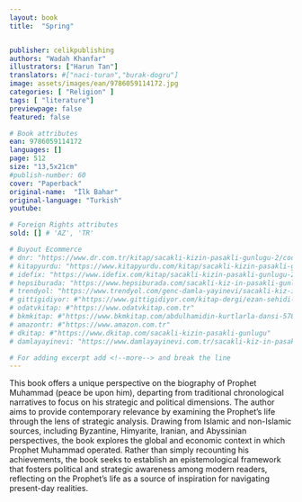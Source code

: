 ```yaml
---
layout: book
title:  "Spring"


publisher: celikpublishing
authors: "Wadah Khanfar"
illustrators: ["Harun Tan"]
translators: #["naci-turan","burak-dogru"]
image: assets/images/ean/9786059114172.jpg
categories: [ "Religion" ]
tags: [ "literature"]
previewpage: false
featured: false

# Book attributes
ean: 9786059114172
languages: []
page: 512
size: "13,5x21cm"
#publish-number: 60
cover: "Paperback"
original-name:  "İlk Bahar"
original-language: "Turkish"
youtube:

# Foreign Rights attributes
sold: [] # 'AZ', 'TR'

# Buyout Ecommerce
# dnr: "https://www.dr.com.tr/kitap/sacakli-kizin-pasakli-gunlugu-2/cocuk-ve-genclik/genclik-10-yas/roman-oyku/urunno=0001893059001"
# kitapyurdu: "https://www.kitapyurdu.com/kitap/sacakli-kizin-pasakli-gunlugu-2-/560122.html&filter_name=Sa%C3%A7akl%C4%B1+K%C4%B1z%27%C4%B1n+Pasakl%C4%B1+G%C3%BCnl%C3%BC%C4%9F%C3%BC+2"
# idefix: "https://www.idefix.com/kitap/sacakli-kizin-pasakli-gunlugu-2/cocuk-ve-genclik/genclik-10-yas/roman-oyku/urunno=0001893059001"
# hepsiburada: "https://www.hepsiburada.com/sacakli-kiz-in-pasakli-gunlugu-2-damla-yayinevi-p-HBV000012ER86"
# trendyol: "https://www.trendyol.com/genc-damla-yayinevi/sacakli-kiz-in-pasakli-gunlugu-2-p-54825777"
# gittigidiyor: #"https://www.gittigidiyor.com/kitap-dergi/ezan-sehidi-adnan-menderes_pdp_732728793"
# odatvkitap: #"https://www.odatvkitap.com.tr"
# bkmkitap: #"https://www.bkmkitap.com/abdulhamidin-kurtlarla-dansi-578226"
# amazontr: #"https://www.amazon.com.tr"
# dkitap: #"https://www.dkitap.com/sacakli-kizin-pasakli-gunlugu"
# damlayayinevi: "https://www.damlayayinevi.com.tr/sacakli-kiz-in-pasakli-gunlugu-2-bu-iste-bi-terslik-var"

# For adding excerpt add <!--more--> and break the line
---
```

This book offers a unique perspective on the
biography of Prophet Muhammad (peace be upon
him), departing from traditional chronological narratives to focus on his strategic and political dimensions. The author aims to provide contemporary
relevance by examining the Prophet’s life through
the lens of strategic analysis. Drawing from Islamic and non-Islamic sources, including Byzantine,
Himyarite, Iranian, and Abyssinian perspectives,
the book explores the global and economic context
in which Prophet Muhammad operated. Rather
than simply recounting his achievements, the book
seeks to establish an epistemological framework
that fosters political and strategic awareness
among modern readers, reflecting on the Prophet’s
life as a source of inspiration for navigating present-day realities.
<!--more--> 

